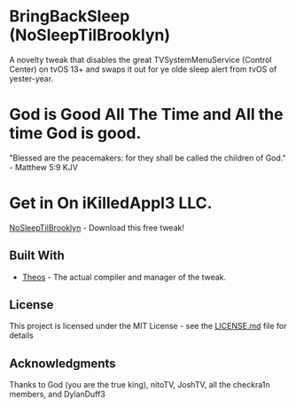 # BringBackSleep (NoSleepTilBrooklyn)
A novelty tweak that disables the great TVSystemMenuService (Control Center) on tvOS 13+ and swaps it out for ye olde sleep alert from tvOS of yester-year.

# God is Good All The Time and All the time God is good.
"Blessed are the peacemakers: for they shall be called the children of God." - Matthew 5:9 KJV


# Get in On iKilledAppl3 LLC.

[NoSleepTilBrooklyn](https://toxicappl3.github.io/tvrepo/) - Download this free tweak!

## Built With

* [Theos](https://github.com/theos/theos) - The actual compiler and manager of the tweak.

## License

This project is licensed under the MIT License - see the [LICENSE.md](LICENSE.md) file for details

## Acknowledgments

 Thanks to God (you are the true king), nitoTV, JoshTV, all the checkra1n members, and DylanDuff3 
